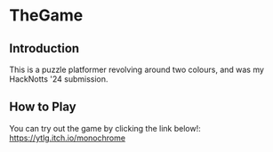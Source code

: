 # TheGame


## Introduction

This is a puzzle platformer revolving around two colours, and was my HackNotts '24 submission.

## How to Play

You can try out the game by clicking the link below!:
https://ytlg.itch.io/monochrome
